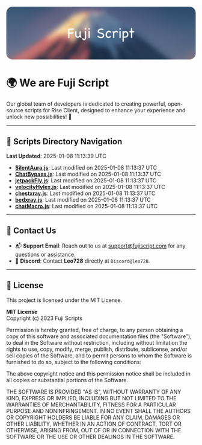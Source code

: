 ![Banner](.github/b.webp)

# 🌍 **We are Fuji Script**

Our global team of developers is dedicated to creating powerful, open-source scripts for Rise Client, designed to enhance your experience and unlock new possibilities! 🌟

---
<!-- SCRIPTS_NAVIGATION_START -->
## 📂 **Scripts Directory Navigation**

**Last Updated**: 2025-01-08 11:13:39 UTC

- **[SilentAura.js](scripts/SilentAura.js)**: Last modified on 2025-01-08 11:13:37 UTC
- **[ChatBypass.js](scripts/ChatBypass.js)**: Last modified on 2025-01-08 11:13:37 UTC
- **[jetpackFly.js](scripts/jetpackFly.js)**: Last modified on 2025-01-08 11:13:37 UTC
- **[velocityHylex.js](scripts/velocityHylex.js)**: Last modified on 2025-01-08 11:13:37 UTC
- **[chestxray.js](scripts/chestxray.js)**: Last modified on 2025-01-08 11:13:37 UTC
- **[bedxray.js](scripts/bedxray.js)**: Last modified on 2025-01-08 11:13:37 UTC
- **[chatMacro.js](scripts/chatMacro.js)**: Last modified on 2025-01-08 11:13:37 UTC

<!-- SCRIPTS_NAVIGATION_END -->

---

## 💬 **Contact Us**  
- 📬 **Support Email**: Reach out to us at [support@fujiscript.com](mailto:support@fujiscript.com) for any questions or assistance.  
- 💬 **Discord**: Contact **Leo728** directly at `Discord@leo728`.

---

## 📜 **License**

This project is licensed under the MIT License.  

**MIT License**  
Copyright (c) 2023 Fuji Scripts  

Permission is hereby granted, free of charge, to any person obtaining a copy of this software and associated documentation files (the "Software"), to deal in the Software without restriction, including without limitation the rights to use, copy, modify, merge, publish, distribute, sublicense, and/or sell copies of the Software, and to permit persons to whom the Software is furnished to do so, subject to the following conditions:  

The above copyright notice and this permission notice shall be included in all copies or substantial portions of the Software.  

THE SOFTWARE IS PROVIDED "AS IS", WITHOUT WARRANTY OF ANY KIND, EXPRESS OR IMPLIED, INCLUDING BUT NOT LIMITED TO THE WARRANTIES OF MERCHANTABILITY, FITNESS FOR A PARTICULAR PURPOSE AND NONINFRINGEMENT. IN NO EVENT SHALL THE AUTHORS OR COPYRIGHT HOLDERS BE LIABLE FOR ANY CLAIM, DAMAGES OR OTHER LIABILITY, WHETHER IN AN ACTION OF CONTRACT, TORT OR OTHERWISE, ARISING FROM, OUT OF OR IN CONNECTION WITH THE SOFTWARE OR THE USE OR OTHER DEALINGS IN THE SOFTWARE.  
